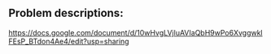 ## Problem descriptions:
 
https://docs.google.com/document/d/10wHvgLVjluAVIaQbH9wPo6XvggwklFEsP_BTdon4Ae4/edit?usp=sharing
